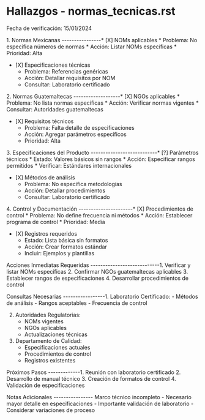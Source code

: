 # Hallazgos - normas_tecnicas.rst

Fecha de verificación: 15/01/2024

1\. Normas Mexicanas ----------------\* \[X\] NOMs aplicables \*
Problema: No especifica números de normas \* Acción: Listar NOMs
específicas \* Prioridad: Alta

- \[X\] Especificaciones técnicas  
  - Problema: Referencias genéricas
  - Acción: Detallar requisitos por NOM
  - Consultar: Laboratorio certificado

2\. Normas Guatemaltecas -------------------\* \[X\] NGOs aplicables \*
Problema: No lista normas específicas \* Acción: Verificar normas
vigentes \* Consultar: Autoridades guatemaltecas

- \[X\] Requisitos técnicos  
  - Problema: Falta detalle de especificaciones
  - Acción: Agregar parámetros específicos
  - Prioridad: Alta

3\. Especificaciones del Producto ---------------------------\* \[?\]
Parámetros técnicos \* Estado: Valores básicos sin rangos \* Acción:
Especificar rangos permitidos \* Verificar: Estándares internacionales

- \[X\] Métodos de análisis  
  - Problema: No especifica metodologías
  - Acción: Detallar procedimientos
  - Consultar: Laboratorio certificado

4\. Control y Documentación ----------------------\* \[X\]
Procedimientos de control \* Problema: No define frecuencia ni métodos
\* Acción: Establecer programa de control \* Prioridad: Media

- \[X\] Registros requeridos  
  - Estado: Lista básica sin formatos
  - Acción: Crear formatos estándar
  - Incluir: Ejemplos y plantillas

Acciones Inmediatas Requeridas ----------------------------1. Verificar
y listar NOMs específicas 2. Confirmar NGOs guatemaltecas aplicables 3.
Establecer rangos de especificaciones 4. Desarrollar procedimientos de
control

Consultas Necesarias -----------------1. Laboratorio Certificado: -
Métodos de análisis - Rangos aceptables - Frecuencia de control

2.  Autoridades Regulatorias:
    - NOMs vigentes
    - NGOs aplicables
    - Actualizaciones técnicas
3.  Departamento de Calidad:
    - Especificaciones actuales
    - Procedimientos de control
    - Registros existentes

Próximos Pasos -------------1. Reunión con laboratorio certificado 2.
Desarrollo de manual técnico 3. Creación de formatos de control 4.
Validación de especificaciones

Notas Adicionales ---------------- Marco técnico incompleto - Necesario
mayor detalle en especificaciones - Importante validación de
laboratorio - Considerar variaciones de proceso
